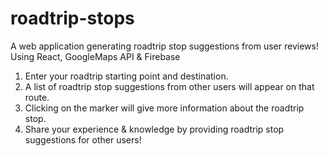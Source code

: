 # roadtrip-stops
A web application generating roadtrip stop suggestions from user reviews! Using React, GoogleMaps API &amp; Firebase


1. Enter your roadtrip starting point and destination.
2. A list of roadtrip stop suggestions from other users will appear on that route.
3. Clicking on the marker will give more information about the roadtrip stop.
4. Share your experience & knowledge by providing roadtrip stop suggestions for other users!
